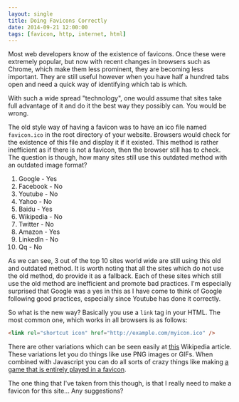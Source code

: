 ```yaml
---
layout: single
title: Doing Favicons Correctly
date: 2014-09-21 12:00:00
tags: [favicon, http, internet, html]
---
```


Most web developers know of the existence of favicons. Once these were extremely
popular, but now with recent changes in browsers such as Chrome, which make them
less prominent, they are becoming less important. They are still useful however
when you have half a hundred tabs open and need a quick way of identifying which
tab is which. 

With such a wide spread "technology", one would assume that sites take full
advantage of it and do it the best way they possibly can. You would be wrong. 

The old style way of having a favicon was to have an ico file named
`favicon.ico` in the root directory of your website. Browsers would check for
the existence of this file and display it if it existed. This method is rather
inefficient as if there is not a favicon, then the browser still has to check.
The question is though, how many sites still use this outdated method with an
outdated image format? 

1. Google - Yes
2. Facebook - No
3. Youtube - No
4. Yahoo - No
5. Baidu - Yes
6. Wikipedia - No
7. Twitter - No
8. Amazon - Yes
9. LinkedIn - No
10. Qq - No

As we can see, 3 out of the top 10 sites world wide are still using this old and
outdated method. It is worth noting that all the sites which do not use the old
method, do provide it as a fallback. Each of these sites which still use the old
method are inefficient and promote bad practices. I'm especially surprised that
Google was a yes in this as I have come to think of Google following good
practices, especially since Youtube has done it correctly. 

So what is the new way? Basically you use a `link` tag in your HTML. The most
common one, which works in all browsers is as follows:

```html
<link rel="shortcut icon" href="http://example.com/myicon.ico" />
```

There are other variations which can be seen easily at
[this](http://en.wikipedia.org/wiki/Favicon#How_to_use) Wikipedia article. These variations let you do things like use PNG
images or GIFs. When combined with Javascript you can do all sorts of crazy
things like making [a game that is entirely played in a favicon](http://www.p01.org/releases/DEFENDER_of_the_favicon/).

The one thing that I've taken from this though, is that I really need to make a
favicon for this site... Any suggestions?
